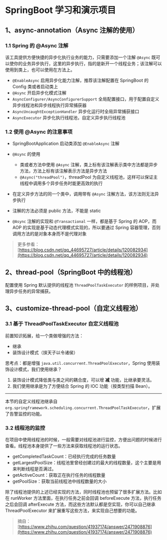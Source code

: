 # SpringBoot 学习和演示项目

## 1、async-annotation（Async 注解的使用）

### 1.1 Spring 的 @Async 注解

该工具提供方便快捷的异步化执行业务的能力，只需要添加一个注解 `@Async` 既可以使你的业务异步执行，这里的异步执行，指的是新开一个线程业务；该注解可以使用到类上，也可以使用在方法上。

- `@EnableAsync` 启用异步化能力注解，推荐该注解配置在 SpringBoot 的 Config 类或者启动类上
- `@Async` 开启异步化模式注解
- `AsyncConfigurer/AsyncConfigurerSupport` 全局配置接口，用于配置自定义异步线程池和异步线程执行异常捕获器
- `AsyncUncaughtExceptionHandler` 异步化运行时全局异常捕获接口
- `AsyncExecutor` 异步化执行线程池，自定义异步执行线程池

### 1.2 使用 @Async 的注意事项

- SpringBootApplication 启动类添加 `@EnableAsync` 注解
- `@Async` 的使用
  - 类或者方法中使用 `@Async` 注解，类上标有该注解表示类中方法都是异步方法，方法上标有该注解表示方法是异步方法
  - `@Async("threadPool")`，threadPool 为自定义线程池，这样可以保证主线程中调用多个异步任务时能更高效的执行

- 在定义异步方法的同一个类中，调用带有 `@Async` 注解方法，该方法则无法异步执行
- 注解的方法必须是 public 方法，不能是 static
- `@Async` 注解的实现和 `@Transactional` 一样，都是基于 Spring 的 AOP，而 AOP 的实现是基于动态代理模式实现的，所以要通过 Spring 容器管理，否则调用方法的是对象本身而不是代理对象

> 更多参看：[https://blog.csdn.net/qq_44695727/article/details/120082934](https://blog.csdn.net/qq_44695727/article/details/120082934)

## 2、thread-pool（SpringBoot 中的线程池）

配置使用 Spring 默认提供的线程池 `ThreadPoolTaskExecutor` 的样例项目，并处理异步任务的异常捕获。

## 3、customize-thread-pool（自定义线程池）

### 3.1 基于 ThreadPoolTaskExecutor 自定义线程池

前置知识拓展，给一个类做增强的方法：

- 继承
- 装饰设计模式（挟天子以令诸侯）

思考点：都是增强 `java.util.concurrent.ThreadPoolExecutor`，Spring 使用装饰设计模式，我们使用继承？

1. 装饰设计模式降低类与类之间的耦合度，可以增 **减** 功能，比继承要灵活。
2. 我们使用继承是为了方便结合 Spring 的 IOC 功能（按类型扫描 Bean）。

---

本节的自定义线程池继承自 `org.springframework.scheduling.concurrent.ThreadPoolTaskExecutor`，扩展了告警监控的功能。

### 3.2 线程池的监控

在项目中使用线程池的时候，一般需要对线程池进行监控，方便出问题的时候进行查看。线程池本身提供了一些方法来获取线程池的运行状态。

- getCompletedTaskCount：已经执行完成的任务数量
- getLargestPoolSize：线程池里曾经创建过的最大的线程数量，这个主要是用来判断线程是否满过。
- getActiveCount：获取正在执行任务的线程数量
- getPoolSize：获取当前线程池中线程数量的大小

除了线程池提供的上述已经实现的方法，同时线程池也预留了很多扩展方法。比如在 runWorker 方法里面，在执行任务之前会回调 beforeExecute 方法，执行任务之后会回调 afterExecute 方法，而这些方法默认都是空实现，你可以自己继承 ThreadPoolExecutor 来扩展重写这些方法，来实现自己想要的功能。

> 摘自：[https://www.zhihu.com/question/41937174/answer/2471908876](https://www.zhihu.com/question/41937174/answer/2471908876)

